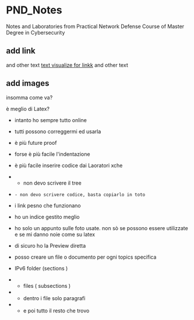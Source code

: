 # PND_Notes
Notes and Laboratories from Practical Network Defense Course of Master Degree in Cybersecurity

## add link
and other text [text visualize for linkk](https://www.ultimate-guitar.com/) and other text

## add images


insomma come va?

è meglio di Latex?
 - intanto ho sempre tutto online
 - tutti possono correggermi ed usarla
 - è più future proof
 - forse è più facile l'indentazione
 - è più facile inserire codice dai Laoratori xche 
 -    - non devo scrivere il tree
 -     - non devo scrivere codice, basta copiarlo in toto
 - i link pesno che funzionano
 - ho un indice gestito meglio

- ho solo un appunto sulle foto usate. non sò se possono essere utilizzate e se mi danno noie come su latex
- di sicuro ho la Preview diretta

- posso creare un file o documento per ogni topics specifica
- IPv6 folder (sections )
-   - files ( subsections )
-   -  dentro i file solo paragrafi
-   -  e poi tutto il resto che trovo
